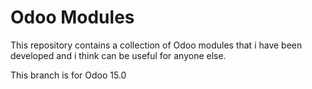 # Odoo Modules

This repository contains a collection of Odoo modules that i have been developed and i think can be useful for anyone else.

This branch is for Odoo 15.0